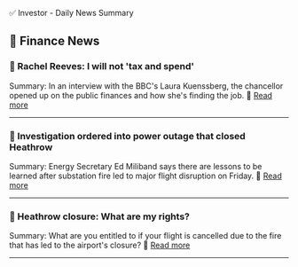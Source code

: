 ✅ Investor - Daily News Summary

## 🔷 Finance News

### 📰 Rachel Reeves: I will not 'tax and spend'
Summary: In an interview with the BBC's Laura Kuenssberg, the chancellor opened up on the public finances and how she's finding the job.
🔗 [Read more](https://www.bbc.com/news/articles/c78eg7dp9ypo)

--------------------------------------------------

### 📰 Investigation ordered into power outage that closed Heathrow
Summary: Energy Secretary Ed Miliband says there are lessons to be learned after substation fire led to major flight disruption on Friday.
🔗 [Read more](https://www.bbc.com/news/articles/cgm1krkxrxgo)

--------------------------------------------------

### 📰 Heathrow closure: What are my rights?
Summary: What are you entitled to if your flight is cancelled due to the fire that has led to the airport's closure?
🔗 [Read more](https://www.bbc.com/news/articles/cwyde870y89o)

--------------------------------------------------

